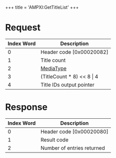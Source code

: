 +++
title = 'AMPXI:GetTitleList'
+++

# Request

| Index Word | Description                                           |
|------------|-------------------------------------------------------|
| 0          | Header code \[0x00020082\]                            |
| 1          | Title count                                           |
| 2          | [MediaType](Filesystem_services#mediatype "wikilink") |
| 3          | (TitleCount \* 8) \<\< 8 \| 4                         |
| 4          | Title IDs output pointer                              |

# Response

| Index Word | Description                |
|------------|----------------------------|
| 0          | Header code \[0x00020080\] |
| 1          | Result code                |
| 2          | Number of entries returned |
